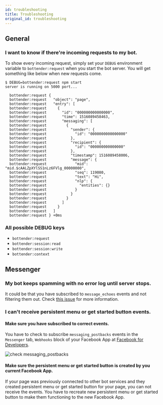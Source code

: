 ```yaml
---
id: troubleshooting
title: Troubleshooting
original_id: troubleshooting
---
```


## General

### I want to know if there're incoming requests to my bot.

To show every incoming request, simply set your `DEBUG` environment variable to `bottender:request` when you start the bot server. You will get something like below when new requests come.

```
$ DEBUG=bottender:request npm start
server is running on 5000 port...

  bottender:request {
  bottender:request   "object": "page",
  bottender:request   "entry": [
  bottender:request     {
  bottender:request       "id": "000000000000000",
  bottender:request       "time": 1516089458463,
  bottender:request       "messaging": [
  bottender:request         {
  bottender:request           "sender": {
  bottender:request             "id": "0000000000000000"
  bottender:request           },
  bottender:request           "recipient": {
  bottender:request             "id": "000000000000000"
  bottender:request           },
  bottender:request           "timestamp": 1516089458006,
  bottender:request           "message": {
  bottender:request             "mid": "mid.$cAALZpXYlSS1nLz6FVlg_00000000",
  bottender:request             "seq": 119080,
  bottender:request             "text": "Hi",
  bottender:request             "nlp": {
  bottender:request               "entities": {}
  bottender:request             }
  bottender:request           }
  bottender:request         }
  bottender:request       ]
  bottender:request     }
  bottender:request   ]
  bottender:request } +0ms
```

### All possible DEBUG keys

- `bottender:request`
- `bottender:session:read`
- `bottender:session:write`
- `bottender:context`

## Messenger

### My bot keeps spamming with no error log until server stops.

It could be that you have subscribed to `message_echoes` events and not filtering them out. Check [this issue](https://github.com/Yoctol/bottender/issues/134) for more information.

### I can't receive persistent menu or get started button events.

#### Make sure you have subscribed to correct events.

You have to check to subscribe `messaging_postbacks` events in the `Messenger` tab, `Webhooks` block of your Facebook App at [Facebook for Developers](https://developers.facebook.com/).

![check messaging_postbacks](https://user-images.githubusercontent.com/1003146/34977945-88a32732-fad7-11e7-8896-70a88cb6dfd1.PNG)

#### Make sure the persistent menu or get started button is created by you current Facebook App.

If your page was previously connected to other bot services and they created persistent menu or get started button for your page, you can not receive the events. You have to recreate new persistent menu or get started button to make them functioning to the new Facebook App.
